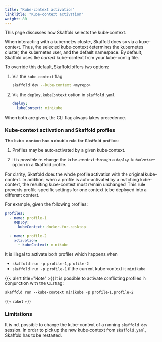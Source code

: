 ```yaml
---
title: "Kube-context activation"
linkTitle: "Kube-context activation"
weight: 80
---
```


This page discusses how Skaffold selects the kube-context.


When interacting with a kubernetes cluster, Skaffold does so via a kube-context.
Thus, the selected kube-context determines the kubernetes cluster, the kubernetes user, and the default namespace.
By default, Skaffold uses the _current_ kube-context from your kube-config file.

To override this default, Skaffold offers two options:

1. Via the `kube-context` flag

    ```bash
    skaffold dev --kube-context <myrepo>
    ```

1. Via the `deploy.kubeContext` option in `skaffold.yaml`

    ```yaml
    deploy:
      kubeContext: minikube
    ```

When both are given, the CLI flag always takes precedence.

### Kube-context activation and Skaffold profiles

The kube-context has a double role for Skaffold profiles:

1. Profiles may be auto-activated by a given kube-context.

1. It is possible to change the kube-context through a `deploy.kubeContext` option in a Skaffold profile.

For clarity, Skaffold does the whole profile activation with the original kube-context.
In addition, when a profile is auto-activated by a matching kube-context, the resulting kube-context must remain unchanged.
This rule prevents profile-specific settings for one context to be deployed into a different context.


For example, given the following profiles:
```yaml
profiles:
  - name: profile-1
    deploy:
      kubeContext: docker-for-desktop

  - name: profile-2
    activation:
      - kubeContext: minikube
```

It is illegal to activate both profiles which happens when

- `skaffold run -p profile-1,profile-2`
- `skaffold run -p profile-1` if the current kube-context is `minikube`

{{< alert title="Note" >}}
It is possible to activate conflicting profiles in conjunction with the CLI flag:

    skaffold run --kube-context minikube -p profile-1,profile-2

{{< /alert >}}

### Limitations

It is not possible to change the kube-context of a running `skaffold dev` session.
In order to pick up the new kube-context from `skaffold.yaml`, Skaffold has to be restarted.
